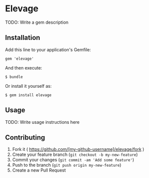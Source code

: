# Elevage

TODO: Write a gem description

## Installation

Add this line to your application's Gemfile:

    gem 'elevage'

And then execute:

    $ bundle

Or install it yourself as:

    $ gem install elevage

## Usage

TODO: Write usage instructions here

## Contributing

1. Fork it ( https://github.com/[my-github-username]/elevage/fork )
2. Create your feature branch (`git checkout -b my-new-feature`)
3. Commit your changes (`git commit -am 'Add some feature'`)
4. Push to the branch (`git push origin my-new-feature`)
5. Create a new Pull Request
